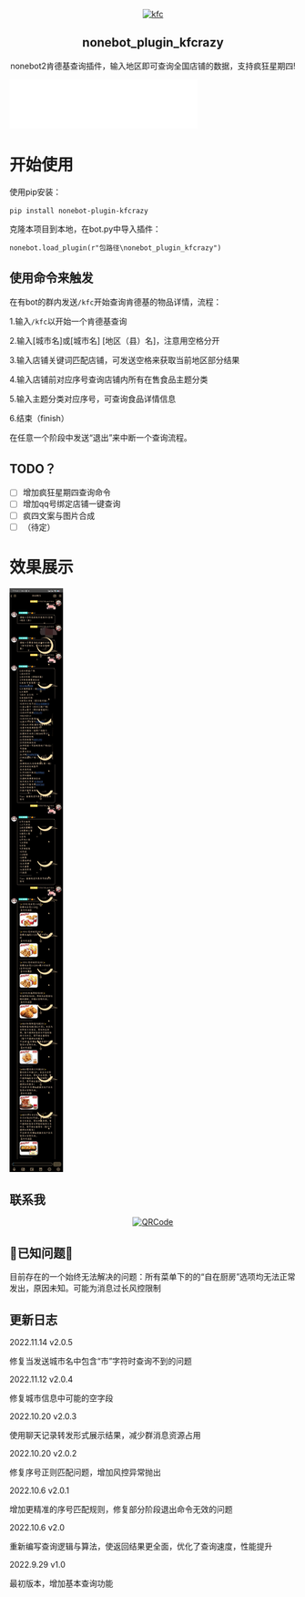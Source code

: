 <div align="center">

<p align="center">
  <a href=""><img src="https://i-1-lanrentuku.52tup.com/2020/11/9/9d447b9c-5d19-4706-835b-368f2cb49869.png?imageView2/2/w/1024/" width="200" height="200" alt="kfc"></a>
</p>

## nonebot_plugin_kfcrazy

nonebot2肯德基查询插件，输入地区即可查询全国店铺的数据，支持疯狂星期四!

</div>

<iframe frameborder="no" border="0" marginwidth="0" marginheight="0" width=330 height=86 src="//music.163.com/outchain/player?type=2&id=22645196&auto=1&height=66"></iframe>

# 开始使用

使用pip安装：

`pip install nonebot-plugin-kfcrazy`

克隆本项目到本地，在bot.py中导入插件：

`nonebot.load_plugin(r"包路径\nonebot_plugin_kfcrazy")`

## 使用命令来触发

在有bot的群内发送`/kfc`开始查询肯德基的物品详情，流程：

1.输入`/kfc`以开始一个肯德基查询

2.输入[城市名]或[城市名] [地区（县）名]，注意用空格分开

3.输入店铺关键词匹配店铺，可发送空格来获取当前地区部分结果

4.输入店铺前对应序号查询店铺内所有在售食品主题分类

5.输入主题分类对应序号，可查询食品详情信息

6.结束（finish）

在任意一个阶段中发送“退出”来中断一个查询流程。

## TODO？

* [ ]  增加疯狂星期四查询命令
* [ ]  增加qq号绑定店铺一键查询
* [ ]  疯四文案与图片合成
* [ ]  （待定）

# 效果展示

![](.README_images/test.png)

## **联系我**

<p align="center">
  <a href="https://github.com/"><img src="https://github.com/Kaguya233qwq/nonebot_plugin_alicdk_get/blob/main/.README_images/17623ac4.png?raw=true" width="300" height="350" alt="QRCode"></a>
</p>


## 👀️已知问题👀️

目前存在的一个始终无法解决的问题：所有菜单下的的“自在厨房”选项均无法正常发出，原因未知。可能为消息过长风控限制


## 更新日志

2022.11.14 v2.0.5

修复当发送城市名中包含“市”字符时查询不到的问题

2022.11.12 v2.0.4

修复城市信息中可能的空字段

2022.10.20 v2.0.3

使用聊天记录转发形式展示结果，减少群消息资源占用

2022.10.20 v2.0.2

修复序号正则匹配问题，增加风控异常抛出

2022.10.6 v2.0.1

增加更精准的序号匹配规则，修复部分阶段退出命令无效的问题

2022.10.6 v2.0

重新编写查询逻辑与算法，使返回结果更全面，优化了查询速度，性能提升

2022.9.29 v1.0

最初版本，增加基本查询功能
